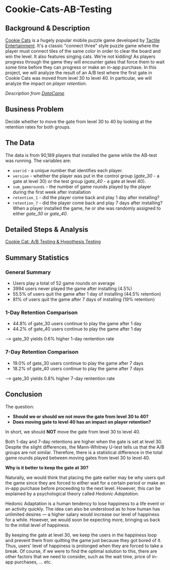 # Cookie-Cats-AB-Testing

## Background & Description

[Cookie Cats](https://www.facebook.com/cookiecatsgame) is a hugely popular mobile puzzle game developed by [Tactile Entertainment](http://tactile.dk). It's a classic "connect three" style puzzle game where the player must connect tiles of the same color in order to clear the board and win the level. It also features singing cats. We're not kidding! As players progress through the game they will encounter gates that force them to wait some time before they can progress or make an in-app purchase. In this project, we will analyze the result of an A/B test where the first gate in Cookie Cats was moved from level 30 to level 40. In particular, we will analyze the impact on _player retention_. 

*Description from [DataCamp](https://www.datacamp.com/projects/184)*


## Business Problem
Decide whether to move the gate from level 30 to 40 by looking at the retention rates for both groups.

## The Data
The data is from 90,189 players that installed the game while the AB-test was running. The variables are:
- `userid` - a unique number that identifies each player.
- `version` - whether the player was put in the control group (*gate_30* - a gate at level 30) or the test group (*gate_40* - a gate at level 40).
- `sum_gamerounds` - the number of game rounds played by the player during the first week after installation
- `retention_1` - did the player come back and play 1 day after installing?
- `retention_7` - did the player come back and play 7 days after installing?
When a player installed the game, he or she was randomly assigned to either *gate_30* or *gate_40*.

## Detailed Steps & Analysis

[Cookie Cat: A/B Testing & Hypothesis Testing](https://github.com/wendyhwl/Cookie-Cats-AB-Testing/blob/main/ab_testing_analysis.ipynb)

## Summary Statistics

### General Summary

- Users play a total of 52 game rounds on average
- 3994 users never played the game after installing (4.5%)
- 55.5% of users quit the game after 1 day of installing (44.5% retention)
- 81% of users quit the game after 7 days of installing (19% retention)

### 1-Day Retention Comparison
- 44.8% of gate_30 users continue to play the game after 1 day
- 44.2% of gate_40 users continue to play the game after 1 day

--> gate_30 yields 0.6% higher 1-day rentention rate

### 7-Day Retention Comparison
- 19.0% of gate_30 users continue to play the game after 7 days
- 18.2% of gate_40 users continue to play the game after 7 days

--> gate_30 yields 0.8% higher 7-day rentention rate

## Conclusion

The question: 
- **Should we or should we not move the gate from level 30 to 40?** 
- **Does moving gate to level 40 has an impact on player retention?**


In short, we should **NOT** move the gate from level 30 to level 40.


Both 1-day and 7-day retentions are higher when the gate is set at level 30. Despite the slight differences, the Mann-Whitney U-test tells us that the A/B groups are not similar. Therefore, there is a statistical difference in the total game rounds played between moving gates from level 30 to level 40.


**Why is it better to keep the gate at 30?**


Naturally, we would think that placing the gate earlier may be why users quit the game since they are forced to either wait for a certain period or make an in-app purchase before proceeding to the next level. However, this can be explained by a psychological theory called *Hedonic Adaptation*.


Hedonic Adaptation is a human tendency to lose happiness to a life event or an activity quickly. The idea can also be understood as to how human has unlimited desires — a higher salary would increase our level of happiness for a while. However, we would soon be expecting more, bringing us back to the initial level of happiness.


By keeping the gate at level 30, we keep the users in the happiness loop and prevent them from quitting the game just because they got bored of it. Thus, users' level of happiness is prolonged when they are forced to take a break. Of course, if we were to find the optimal solution to this, there are other factors that we need to consider, such as the wait time, price of in-app purchases, ... etc.
